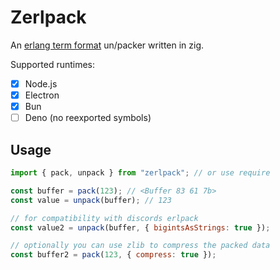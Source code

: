 # Zerlpack

An [erlang term format](https://www.erlang.org/doc/apps/erts/erl_ext_dist.html) un/packer written in zig.

Supported runtimes:
 - [x] Node.js
 - [x] Electron
 - [x] Bun
 - [ ] Deno (no reexported symbols)

## Usage

```js
import { pack, unpack } from "zerlpack"; // or use require

const buffer = pack(123); // <Buffer 83 61 7b>
const value = unpack(buffer); // 123

// for compatibility with discords erlpack
const value2 = unpack(buffer, { bigintsAsStrings: true });

// optionally you can use zlib to compress the packed data
const buffer2 = pack(123, { compress: true });
```
